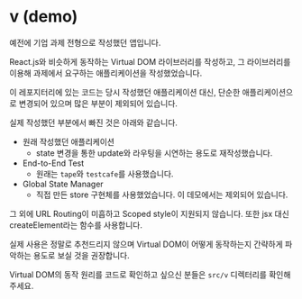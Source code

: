 # v (demo)

예전에 기업 과제 전형으로 작성했던 앱입니다.

React.js와 비슷하게 동작하는 Virtual DOM 라이브러리를 작성하고, 그 라이브러리를 이용해 과제에서 요구하는 애플리케이션을 작성했었습니다.

이 레포지터리에 있는 코드는 당시 작성했던 애플리케이션 대신, 단순한 애플리케이션으로 변경되어 있으며 많은 부분이 제외되어 있습니다. 

실제 작성했던 부분에서 빠진 것은 아래와 같습니다.
- 원래 작성했던 애플리케이션
  + state 변경을 통한 update와 라우팅을 시연하는 용도로 재작성했습니다.
- End-to-End Test
  + 원래는 `tape`와 `testcafe`를 사용했습니다.
- Global State Manager
  + 직접 만든 store 구현체를 사용했었습니다. 이 데모에서는 제외되어 있습니다.

그 외에 URL Routing이 미흡하고 Scoped style이 지원되지 않습니다. 또한 jsx 대신 createElement라는 함수를 사용합니다.

실제 사용은 정말로 추천드리지 않으며 Virtual DOM이 어떻게 동작하는지 간략하게 파악하는 용도로 보실 것을 권장합니다.

Virtual DOM의 동작 원리를 코드로 확인하고 싶으신 분들은 `src/v` 디렉터리를 확인해주세요.
